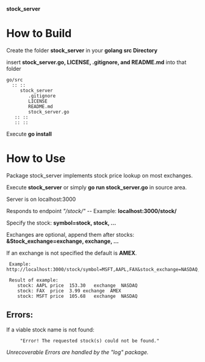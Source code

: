 **stock_server**

# How to Build

Create the folder **stock_server** in your **golang src Directory**

insert **stock_server.go, LICENSE, .gitignore, and README.md** into that folder

~~~~~~~~~~~~~~~~~~~~~~~~~~~~
go/src
  :: ::
     stock_server
        .gitignore
        LICENSE
        README.md
        stock_server.go
   :: ::
   :: ::
~~~~~~~~~~~~~~~~~~~~~~~~~~~~~

Execute **go install**


# How to Use
 Package stock_server implements stock price lookup on most exchanges.

 Execute **stock_server** or simply **go run stock_server.go** in source area.

 Server is on localhost:3000

 Responds to endpoint *"/stock/"*  -- Example: **localhost:3000/stock/**

 Specify the stock:  **symbol=stock, stock, ...**

 Exchanges are optional, append them after stocks: **&Stock_exchange=exchange, exchange, ...**

 If an exchange is not specified the default is **AMEX**.

~~~~~~~~~~~~~~~~~~~~~~~~
 Example:   http://localhost:3000/stock/symbol=MSFT,AAPL,FAX&stock_exchange=NASDAQ,AMEX

 Result of example:
	stock: AAPL	price  153.30	exchange  NASDAQ
	stock: FAX	price  3.99	exchange  AMEX
	stock: MSFT	price  105.68	exchange  NASDAQ
~~~~~~~~~~~~~~~~~~~~~~~~
## Errors:  

If a viable stock name is not found:
~~~~~~~~~~~~~~~~~~~~~~~~
     "Error! The requested stock(s) could not be found."
~~~~~~~~~~~~~~~~~~~~~~~~
*Unrecoverable Errors are handled by the "log" package.*